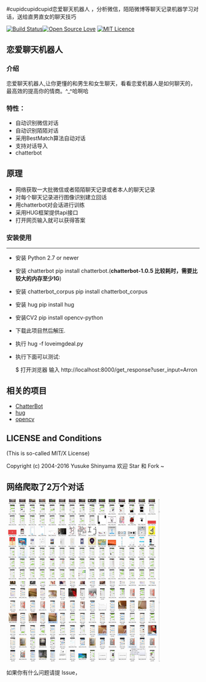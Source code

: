 #cupidcupidcupid恋爱聊天机器人 ，分析微信，陌陌微博等聊天记录机器学习对话，送给直男直女的聊天技巧

[![Build Status](https://travis-ci.org/euske/pdfminer.svg?branch=master)](https://github.com/cyruschueng/love_bot)[![Open Source Love](https://badges.frapsoft.com/os/v1/open-source.svg?v=103)](https://github.com/cyruschueng/love_bot) [![MIT Licence](https://badges.frapsoft.com/os/mit/mit.svg?v=103)](https://opensource.org/licenses/mit-license.php)      


## 恋爱聊天机器人
 
### 介绍

 

恋爱聊天机器人,让你更懂的和男生和女生聊天，看看恋爱机器人是如何聊天的，最高效的提高你的情商。^_^哈啊哈


### 特性：
 

* 自动识别微信对话
* 自动识别陌陌对话
* 采用BestMatch算法自动对话
* 支持对话导入
* chatterbot
 

## 原理

- 网络获取一大批微信或者陌陌聊天记录或者本人的聊天记录
- 对每个聊天记录进行图像识别建立回话
- 用chatterbot对会话进行训练
- 采用HUG框架提供api接口
- 打开网页输入就可以获得答案

### 安装使用
 
--------------

 * 安装 Python 2.7 or newer 
 * 安装 chatterbot pip install chatterbot.(**chatterbot-1.0.5 比较耗时，需要比较大的内存至少1G**)
 * 安装 chatterbot_corpus pip install chatterbot_corpus
 * 安装 hug pip install hug
 * 安装CV2 pip install opencv-python
 * 下载此项目然后解压.
 * 执行 hug -f loveimgdeal.py
 * 执行下面可以测试:
		
    $ 打开浏览器 输入 http://localhost:8000/get_response?user_input=Arron

 



相关的项目
----------------

 * <a href="https://github.com/gunthercox/ChatterBot">ChatterBot</a>
 * <a href="https://github.com/hugapi/hug">hug</a>
 * <a href="https://opencv.org/">opencv</a>
 
LICENSE and Conditions
--------------------

(This is so-called MIT/X License)

Copyright (c) 2004-2016  Yusuke Shinyama <yusuke at shinyama dot jp>
欢迎 Star 和 Fork ~
## 网络爬取了2万个对话

![](./scraper/get1.png)
![](./scraper/get2.png)
 

 

如果你有什么问题请提 Issue， 
